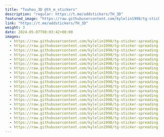```yaml
---
title: "Touhou_3D @th_m_stickers"
description: "regular: https://t.me/addstickers/TH_3D"
featured_image: "https://raw.githubusercontent.com/kylelin1998/tg-sticker-spreading-worldwide-images/main/img/88f3cf95-69a0-4062-ad10-b608ff6a2371.jpg"
link: "https://t.me/addstickers/TH_3D"
weight: 3
date: 2024-05-07T08:03:42+08:00
images:
  - https://raw.githubusercontent.com/kylelin1998/tg-sticker-spreading-worldwide-images/main/img/88f3cf95-69a0-4062-ad10-b608ff6a2371.jpg
  - https://raw.githubusercontent.com/kylelin1998/tg-sticker-spreading-worldwide-images/main/img/f6015564-12d0-46db-b84b-febbccc96aa8.jpg
  - https://raw.githubusercontent.com/kylelin1998/tg-sticker-spreading-worldwide-images/main/img/2a7f098d-aebc-49cd-b9e0-a36ab16fed68.jpg
  - https://raw.githubusercontent.com/kylelin1998/tg-sticker-spreading-worldwide-images/main/img/37f3ed89-a298-436f-ab44-cc5fb7f5f17d.jpg
  - https://raw.githubusercontent.com/kylelin1998/tg-sticker-spreading-worldwide-images/main/img/2634ca06-6044-41a7-b2b3-23e2c473b0bb.jpg
  - https://raw.githubusercontent.com/kylelin1998/tg-sticker-spreading-worldwide-images/main/img/1d0e802e-242d-4df5-84e3-dc80e22f4906.jpg
  - https://raw.githubusercontent.com/kylelin1998/tg-sticker-spreading-worldwide-images/main/img/1aa0695c-3b38-4a90-93a9-10cec8a9821f.jpg
  - https://raw.githubusercontent.com/kylelin1998/tg-sticker-spreading-worldwide-images/main/img/01822fe4-bcea-4068-b8d7-403d5f039523.jpg
  - https://raw.githubusercontent.com/kylelin1998/tg-sticker-spreading-worldwide-images/main/img/ca58bc6e-5fcb-4e49-a36c-0fd1c90f1fab.jpg
  - https://raw.githubusercontent.com/kylelin1998/tg-sticker-spreading-worldwide-images/main/img/c2f3378f-c77a-41d6-961c-d743a29c9644.jpg
  - https://raw.githubusercontent.com/kylelin1998/tg-sticker-spreading-worldwide-images/main/img/e947d2a6-2d15-422b-8dbe-d3b14fc38557.jpg
  - https://raw.githubusercontent.com/kylelin1998/tg-sticker-spreading-worldwide-images/main/img/0348b12e-0d9b-4cf6-a4ea-107400ea8a46.jpg
  - https://raw.githubusercontent.com/kylelin1998/tg-sticker-spreading-worldwide-images/main/img/2f70d44c-4df2-4367-be56-e040d12b3d47.jpg
  - https://raw.githubusercontent.com/kylelin1998/tg-sticker-spreading-worldwide-images/main/img/f6e6e43d-c1f1-47cf-879a-3167ebe585cc.jpg
  - https://raw.githubusercontent.com/kylelin1998/tg-sticker-spreading-worldwide-images/main/img/d247b02a-bf84-4740-8ed3-df750f47ed7c.jpg
  - https://raw.githubusercontent.com/kylelin1998/tg-sticker-spreading-worldwide-images/main/img/b26a4c50-494e-4c87-a86d-18b4b1af51b2.jpg
  - https://raw.githubusercontent.com/kylelin1998/tg-sticker-spreading-worldwide-images/main/img/e3fb13b1-e193-4980-9a9c-3c8e70c54035.jpg
  - https://raw.githubusercontent.com/kylelin1998/tg-sticker-spreading-worldwide-images/main/img/f204b360-d16f-4e1c-a75a-de07aa7382ca.jpg
  - https://raw.githubusercontent.com/kylelin1998/tg-sticker-spreading-worldwide-images/main/img/68beb3c3-1f7d-4995-a5b4-29ac2d2ec0fc.jpg
  - https://raw.githubusercontent.com/kylelin1998/tg-sticker-spreading-worldwide-images/main/img/35b8335a-e52f-4be2-ade2-12cdd6ceb041.jpg
---
```

